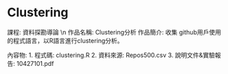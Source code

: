 # Clustering

課程: 資料探勘導論 \n
作品名稱: Clustering分析
作品簡介: 收集 github用戶使用的程式語言，以R語言進行clustering分析。

內容物:
        1. 程式碼: clustering.R
        2. 資料來源: Repos500.csv
        3. 說明文件&實驗報告: 10427101.pdf
